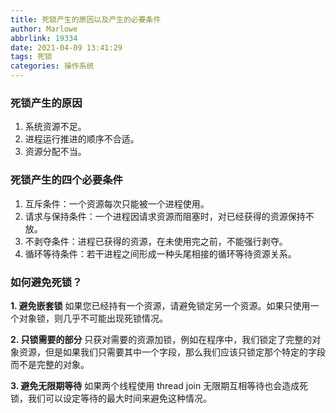```yaml
---
title: 死锁产生的原因以及产生的必要条件
author: Marlowe
abbrlink: 19334
date: 2021-04-09 13:41:29
tags: 死锁
categories: 操作系统
---
```


<!--more-->

### 死锁产生的原因

1. 系统资源不足。
2. 进程运行推进的顺序不合适。
3. 资源分配不当。

### 死锁产生的四个必要条件

1. 互斥条件：一个资源每次只能被一个进程使用。
2. 请求与保持条件：一个进程因请求资源而阻塞时，对已经获得的资源保持不放。
3. 不剥夺条件：进程已获得的资源，在未使用完之前，不能强行剥夺。
4. 循环等待条件：若干进程之间形成一种头尾相接的循环等待资源关系。


### 如何避免死锁？

**1. 避免嵌套锁**
如果您已经持有一个资源，请避免锁定另一个资源。如果只使用一个对象锁，则几乎不可能出现死锁情况。


**2. 只锁需要的部分**
只获对需要的资源加锁，例如在程序中，我们锁定了完整的对象资源，但是如果我们只需要其中一个字段，那么我们应该只锁定那个特定的字段而不是完整的对象。

**3. 避免无限期等待**
如果两个线程使用 thread join 无限期互相等待也会造成死锁，我们可以设定等待的最大时间来避免这种情况。